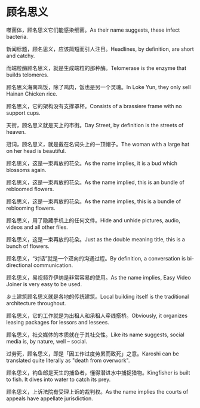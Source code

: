 # 顾名思义

<p><span class="chinese">噬菌体，顾名思义它们能感染细菌。</span><span class="english">As their name suggests, these infect bacteria.</span></p>

<p><span class="chinese">新闻标题，顾名思义，应该简短而引人注目。</span><span class="english">Headlines, by definition, are short and catchy.</span></p>

<p><span class="chinese">而端粒酶顾名思义，就是生成端粒的那种酶。</span><span class="english">Telomerase is the enzyme that builds telomeres.</span></p>

<p><span class="chinese">顾名思义海南鸡饭，除了鸡肉，饭也是另一个灵魂。</span><span class="english">In Loke Yun, they only sell Hainan Chicken rice.</span></p>

<p><span class="chinese">顾名思义，它的架构没有支撑罩杯。</span><span class="english">Consists of a brassiere frame with no support cups.</span></p>

<p><span class="chinese">天街，顾名思义就是天上的市街。</span><span class="english">Day Street, by definition is the streets of heaven.</span></p>

<p><span class="chinese">冠词，顾名思义，就是戴在名词头上的一顶帽子。</span><span class="english">The woman with a large hat on her head is beautiful.</span></p>

<p><span class="chinese">顾名思义，这是一束再放的花朵。</span><span class="english">As the name implies, it is a bud which blossoms again.</span></p>

<p><span class="chinese">顾名思义，这是一束再放的花朵。</span><span class="english">As the name implied, this is an bundle of rebloomed flowers.</span></p>

<p><span class="chinese">顾名思义，这是一束再放的花朵。</span><span class="english">As the name implies, this is a bundle of reblooming flowers.</span></p>

<p><span class="chinese">顾名思义，用了隐藏手机上的任何文件。</span><span class="english">Hide and unhide pictures, audio, videos and all other files.</span></p>

<p><span class="chinese">顾名思义，这是一束再放的花朵。</span><span class="english">Just as the double meaning title, this is a bunch of flowers.</span></p>

<p><span class="chinese">顾名思义，“对话”就是一个双向的沟通过程。</span><span class="english">By definition, a conversation is bi-directional communication.</span></p>

<p><span class="chinese">顾名思义，易视频乔伊纳是非常容易的使用。</span><span class="english">As the name implies, Easy Video Joiner is very easy to be used.</span></p>

<p><span class="chinese">乡土建筑顾名思义就是各地的传统建筑。</span><span class="english">Local building itself is the traditional architecture throughout.</span></p>

<p><span class="chinese">顾名思义，它的工作就是为出租人和承租人牵线搭桥。</span><span class="english">Obviously, it organizes leasing packages for lessors and lessees.</span></p>

<p><span class="chinese">顾名思义，社交媒体的本质就在于其社交性。</span><span class="english">Like its name suggests, social media is, by nature, well – social.</span></p>

<p><span class="chinese">过劳死，顾名思义，即是「因工作过度劳累而致死」之意。</span><span class="english">Karoshi can be translated quite literally as "death from overwork".</span></p>

<p><span class="chinese">顾名思义，钓鱼郎是天生的捕鱼者，懂得潜进水中捕捉猎物。</span><span class="english">Kingfisher is built to fish. It dives into water to catch its prey.</span></p>

<p><span class="chinese">顾名思义，上诉法院有受理上诉的裁判权。</span><span class="english">As the name implies the courts of appeals have appellate jurisdiction.</span></p>

